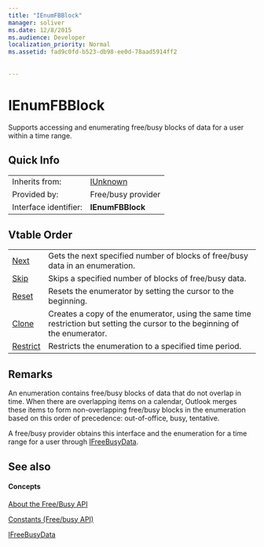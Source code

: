 ```yaml
---
title: "IEnumFBBlock"
manager: soliver
ms.date: 12/8/2015
ms.audience: Developer
localization_priority: Normal
ms.assetid: fad9c0fd-b523-db98-ee0d-78aad5914ff2
 
 
---
```


# IEnumFBBlock

Supports accessing and enumerating free/busy blocks of data for a user within a time range.
  
## Quick Info

|||
|:-----|:-----|
|Inherits from:  <br/> |[IUnknown](http://msdn.microsoft.com/library/33f1d79a-33fc-4ce5-a372-e08bda378332%28Office.15%29.aspx) <br/> |
|Provided by:  <br/> |Free/busy provider  <br/> |
|Interface identifier:  <br/> |**IEnumFBBlock** <br/> |
   
## Vtable Order

|||
|:-----|:-----|
|[Next](ienumfbblock-next.md) <br/> |Gets the next specified number of blocks of free/busy data in an enumeration.  <br/> |
|[Skip](ienumfbblock-skip.md) <br/> |Skips a specified number of blocks of free/busy data.  <br/> |
|[Reset](ienumfbblock-reset.md) <br/> |Resets the enumerator by setting the cursor to the beginning.  <br/> |
|[Clone](ienumfbblock-clone.md) <br/> |Creates a copy of the enumerator, using the same time restriction but setting the cursor to the beginning of the enumerator.  <br/> |
|[Restrict](ienumfbblock-restrict.md) <br/> |Restricts the enumeration to a specified time period.  <br/> |
   
## Remarks

An enumeration contains free/busy blocks of data that do not overlap in time. When there are overlapping items on a calendar, Outlook merges these items to form non-overlapping free/busy blocks in the enumeration based on this order of precedence: out-of-office, busy, tentative.
  
A free/busy provider obtains this interface and the enumeration for a time range for a user through [IFreeBusyData](ifreebusydata.md).
  
## See also

#### Concepts

[About the Free/Busy API](about-the-free-busy-api.md)
  
[Constants (Free/busy API)](constants-free-busy-api.md)
  
[IFreeBusyData](ifreebusydata.md)

